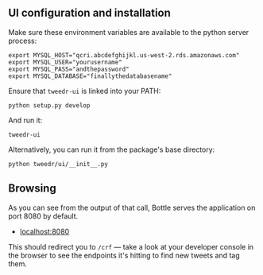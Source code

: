 ## UI configuration and installation

Make sure these environment variables are available to the python server process:

    export MYSQL_HOST="qcri.abcdefghijkl.us-west-2.rds.amazonaws.com"
    export MYSQL_USER="yourusername"
    export MYSQL_PASS="andthepassword"
    export MYSQL_DATABASE="finallythedatabasename"

Ensure that `tweedr-ui` is linked into your PATH:

    python setup.py develop

And run it:

    tweedr-ui

Alternatively, you can run it from the package's base directory:

    python tweedr/ui/__init__.py

## Browsing

As you can see from the output of that call, Bottle serves the application on port 8080 by default.

* [localhost:8080](http://127.0.0.1:8080/)

This should redirect you to `/crf` — take a look at your developer console in the browser to see the endpoints it's hitting to find new tweets and tag them.
